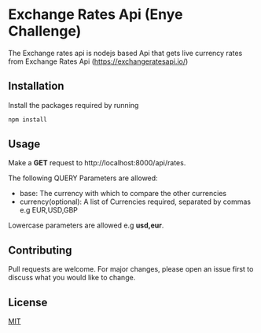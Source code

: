 # Exchange Rates Api (Enye Challenge)

The Exchange rates api is nodejs based Api that gets live currency rates from Exchange Rates Api (https://exchangeratesapi.io/)

## Installation

Install the packages required by running

```bash
npm install
```

## Usage

Make a **GET** request to http://localhost:8000/api/rates.

The following QUERY Parameters are allowed:

- base: The currency with which to compare the other currencies
- currency(optional): A list of Currencies required, separated by commas e.g EUR,USD,GBP

Lowercase parameters are allowed e.g **usd,eur**.

## Contributing
Pull requests are welcome. For major changes, please open an issue first to discuss what you would like to change.


## License
[MIT](https://choosealicense.com/licenses/mit/)
